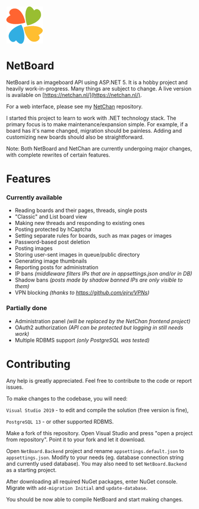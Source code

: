 <p float="left">
  <img src="https://raw.githubusercontent.com/xtul/NetBoard/master/NetBoard.Backend/wwwroot/img/logo-sm.png" />
  <h1>NetBoard</h1>
</p>

NetBoard is an imageboard API using ASP<span>.NET 5. It is a hobby project and heavily work-in-progress. Many things are subject to change. A live version is available on [https://netchan.nl/](https://netchan.nl/).

For a web interface, please see my [NetChan](https://github.com/xtul/NetChan) repository.

I started this project to learn to work with .NET technology stack. The primary focus is to make maintenance/expansion simple. For example, if a board has it's name changed, migration should be painless. Adding and customizing new boards should also be straightforward.

Note: Both NetBoard and NetChan are currently undergoing major changes, with complete rewrites of certain features.

# Features
### Currently available

 - Reading boards and their pages, threads, single posts
 - "Classic" and List board view
 - Making new threads and responding to existing ones
 - Posting protected by hCaptcha
 - Setting separate rules for boards, such as max pages or images
 - Password-based post deletion
 - Posting images
 - Storing user-sent images in queue/public directory
 - Generating image thumbnails
 - Reporting posts for administration
 - IP bans *(middleware filters IPs that are in appsettings.json and/or in DB)*
 - Shadow bans *(posts made by shadow banned IPs are only visible to them)*
 - VPN blocking *(thanks to https://github.com/ejrv/VPNs)*

### Partially done
- Administration panel *(will be replaced by the NetChan frontend project)*
- OAuth2 authorization *(API can be protected but logging in still needs work)*
- Multiple RDBMS support *(only PostgreSQL was tested)*

# Contributing

Any help is greatly appreciated. Feel free to contribute to the code or report issues. 

To make changes to the codebase, you will need:

`Visual Studio 2019` - to edit and compile the solution (free version is fine),

`PostgreSQL 13` - or other supported RDBMS.

Make a fork of this repository. Open Visual Studio and press "open a project from repository". Point it to your fork and let it download.

Open `NetBoard.Backend` project and rename `appsettings.default.json` to `appsettings.json`. Modify to your needs (eg. database connection string and currently used database). You may also need to set `NetBoard.Backend` as a starting project.

After downloading all required NuGet packages, enter NuGet console. Migrate with `add-migration Initial` and `update-database`.

You should be now able to compile NetBoard and start making changes.
